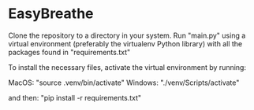 # EasyBreathe

Clone the repository to a directory in your system. Run "main.py" using a virtual environment (preferably the virtualenv Python library) with all the packages found in "requirements.txt"

To install the necessary files, activate the virtual environment by running:

MacOS: "source .venv/bin/activate"
Windows: "./venv/Scripts/activate"

and then: "pip install -r requirements.txt"
